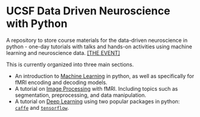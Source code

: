# UCSF Data Driven Neuroscience with Python
A repository to store course materials for the data-driven neuroscience in python - one-day tutorials with talks and hands-on activities using machine learning and neuroscience data. [[THE EVENT]](http://grinberglab.ucsf.edu/python)

This is currently organized into three main sections.

* An introduction to [Machine Learning](machine_learning/) in python, as well as specifically for fMRI encoding and decoding models.
* A tutorial on [Image Processing](image_processing/) with fMRI. Including topics such as segmentation, preprocessing, and data manipulation.
* A tutorial on [Deep Learning](deep_learning/) using two popular packages in python: [`caffe`](deep_learning/caffe) and [`tensorflow`](deep_learning/tensorflow).
